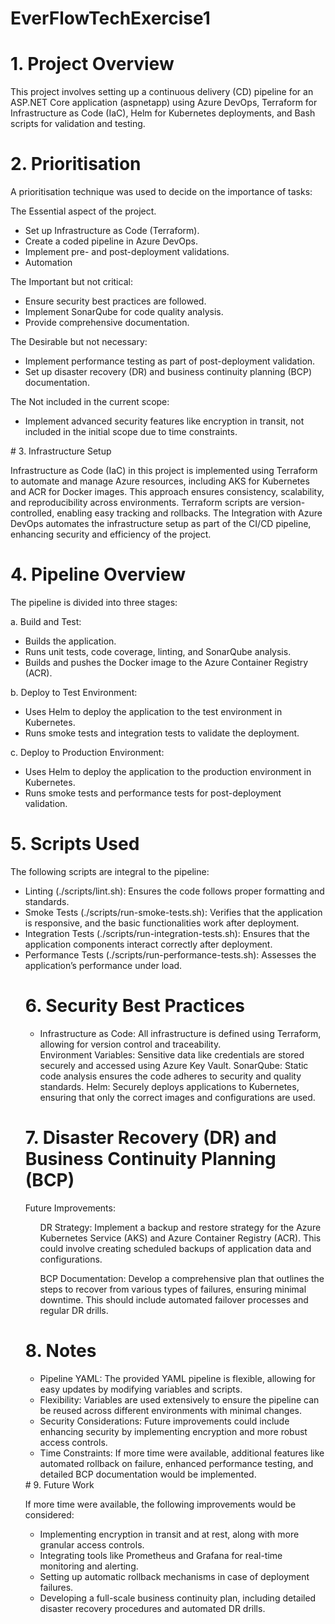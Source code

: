# EverFlowTechExercise1

# 1. Project Overview
<p>This project involves setting up a continuous delivery (CD) pipeline for an ASP.NET Core application (aspnetapp) using Azure DevOps, Terraform for Infrastructure as Code (IaC), Helm for Kubernetes deployments, and Bash scripts for validation and testing.</p>

# 2. Prioritisation
<p>A prioritisation technique was used to decide on the importance of tasks:</p> 

<p>The Essential aspect of the project.</p>
<ul>
<li> Set up Infrastructure as Code (Terraform). </li>
<li> Create a coded pipeline in Azure DevOps. </li>
<li> Implement pre- and post-deployment validations. </li>
<li> Automation </li>
</ul>
<p> The Important but not critical: </p>
<ul>
<li> Ensure security best practices are followed.</li>
<li> Implement SonarQube for code quality analysis.</li>
<li> Provide comprehensive documentation.</li>
</ul>
<p> The Desirable but not necessary:</p>
<ul>
<li> Implement performance testing as part of post-deployment validation.</li>
<li> Set up disaster recovery (DR) and business continuity planning (BCP) documentation.</li>
</ul>
<p> The Not included in the current scope:</p>
<ul>
<li>	Implement advanced security features like encryption in transit, not included in the initial scope due to time constraints.</li>
</ul>
# 3. Infrastructure Setup
<p> Infrastructure as Code (IaC) in this project is implemented using Terraform to automate and manage Azure resources, including AKS for Kubernetes and ACR for Docker images. This approach ensures consistency, scalability, and reproducibility across environments. Terraform scripts are version-controlled, enabling easy tracking and rollbacks. The Integration with Azure DevOps automates the infrastructure setup as part of the CI/CD pipeline, enhancing security and efficiency of the project. </p>

# 4. Pipeline Overview
<p> The pipeline is divided into three stages:</p>
<p> a. Build and Test: </p>
<ul>
<li>Builds the application.</li>
<li>Runs unit tests, code coverage, linting, and SonarQube analysis. </li>
<li>Builds and pushes the Docker image to the Azure Container Registry (ACR).</li>
</ul>
<p> b.	Deploy to Test Environment: </p>
<ul>
<li>Uses Helm to deploy the application to the test environment in Kubernetes.</li>
<li>Runs smoke tests and integration tests to validate the deployment.</li>
</ul>

<p>c.	Deploy to Production Environment:</p>
<ul>
<li>Uses Helm to deploy the application to the production environment in Kubernetes.</li>
<li>Runs smoke tests and performance tests for post-deployment validation.</li>
</ul>

# 5. Scripts Used

<p>The following scripts are integral to the pipeline:</p>
<ul>
  <li>Linting (./scripts/lint.sh): Ensures the code follows proper formatting and standards.</li>
<li>Smoke Tests (./scripts/run-smoke-tests.sh): Verifies that the application is responsive, and the basic functionalities work after deployment.</li>
<li>Integration Tests (./scripts/run-integration-tests.sh): Ensures that the application components interact correctly after deployment.</li>
<li>Performance Tests (./scripts/run-performance-tests.sh): Assesses the application’s performance under load.</li>

# 6. Security Best Practices
<ul>
<li>Infrastructure as Code: All infrastructure is defined using Terraform, allowing for version control and traceability.</li>
Environment Variables: Sensitive data like credentials are stored securely and accessed using Azure Key Vault.
SonarQube: Static code analysis ensures the code adheres to security and quality standards.
Helm: Securely deploys applications to Kubernetes, ensuring that only the correct images and configurations are used.
</ul>

# 7. Disaster Recovery (DR) and Business Continuity Planning (BCP)
<p>Future Improvements:</p>
<ul>
  <p>DR Strategy: Implement a backup and restore strategy for the Azure Kubernetes Service (AKS) and Azure Container Registry (ACR). This could involve creating scheduled backups of application data and configurations.</p>
  <p>BCP Documentation: Develop a comprehensive plan that outlines the steps to recover from various types of failures, ensuring minimal downtime. This should include automated failover processes and regular DR drills.</p>
</ul>

# 8. Notes
<ul>
<li>Pipeline YAML: The provided YAML pipeline is flexible, allowing for easy updates by modifying variables and scripts.</li>
<li>Flexibility: Variables are used extensively to ensure the pipeline can be reused across different environments with minimal changes.</li>
<li>Security Considerations: Future improvements could include enhancing security by implementing encryption and more robust access controls.</li>
<li>Time Constraints: If more time were available, additional features like automated rollback on failure, enhanced performance testing, and detailed BCP documentation would be implemented.</li>
</ul>
# 9. Future Work
<p>If more time were available, the following improvements would be considered:</p>
<ul>
<li>Implementing encryption in transit and at rest, along with more granular access controls.</li>
<li>Integrating tools like Prometheus and Grafana for real-time monitoring and alerting.</li>
<li>Setting up automatic rollback mechanisms in case of deployment failures.</li>
<li>Developing a full-scale business continuity plan, including detailed disaster recovery procedures and automated DR drills.</li>
</ul>
